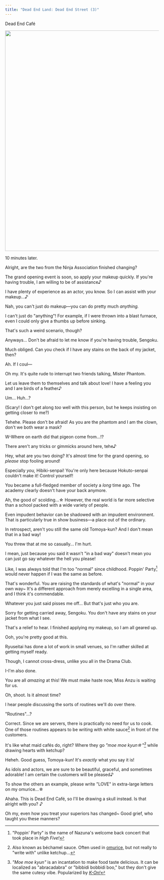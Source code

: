```yaml
---
title: "Dead End Land: Dead End Street (3)"
---
```


<Season s="Summer"/>

<Location>Dead End Café</Location>

<Image src="/img/tl/dead end land/3/1.jpg" layout="responsive" width="1560" height="720" quality="100" />

<Narration>10 minutes later.</Narration>

<Bubble character="Wataru">

Alright, are the two from the Ninja Association finished changing?

The grand opening event is soon, so apply your makeup quickly. If you're having trouble, I am willing to be of assistance♪

I have plenty of experience as an actor, you know. So I can assist with your makeup...♪

</Bubble>

<Bubble character="Tomoya">

Nah, you can't just do makeup—you can do pretty much _anything._

</Bubble>

<Bubble character="Wataru">

I can't just do "anything"! For example, if I were thrown into a blast furnace, even I could only give a thumbs up before sinking.

</Bubble>

<Bubble character="Tomoya">

That's such a weird scenario, though?

Anyways... Don't be afraid to let me know if you're having trouble, Sengoku.

</Bubble>

<Bubble character="Shinobu">

Much obliged. Can you check if I have any stains on the back of my jacket, then?

</Bubble>

<Bubble character="Mayoi">

Ah. If I coul—

</Bubble>

<Bubble character="Wataru">

Oh my. It's quite rude to interrupt two friends talking, Mister Phantom.

Let us leave them to themselves and talk about love! I have a feeling you and I are birds of a feather♪

</Bubble>

<Bubble character="Mayoi">

Um... Huh...?

<Thought>(Scary! I don't get along _too_ well with this person, but he keeps insisting on getting closer to me?)</Thought>

</Bubble>

<Bubble character="Wataru">

Tehehe. Please don't be afraid! As you are the phantom and I am the clown, don't we both wear a mask?

</Bubble>

<Bubble character="Mayoi">

W-Where on earth did that pigeon come from...!?

</Bubble>

<Bubble character="Wataru">

There aren't any tricks or gimmicks around here, tehe♪

</Bubble>

<Bubble character="Tomoya">

Hey, what are you two doing? It's almost time for the grand opening, so _please_ stop fooling around!

Especially _you,_ Hibiki-senpai! You're only here because Hokuto-senpai couldn't make it! Control yourself!

You became a full-fledged member of society a _long_ time ago. The academy clearly doesn't have your back anymore.

</Bubble>

<Bubble character="Wataru">

Ah, the good ol' scolding...☆ However, the real world is far more selective than a school packed with a wide variety of people.

Even impudent behavior can be shadowed with an impudent environment. That is particularly true in show business—a place out of the ordinary.

In retrospect, aren't you still the same old Tomoya-kun? And I don't mean that in a bad way!

</Bubble>

<Bubble character="Tomoya">

You threw that at me so casually... I'm hurt.

I mean, just because you said it wasn't "in a bad way" doesn't mean you can just go say whatever the hell you please!

Like, I was always told that I'm too "normal" since childhood. Poppin' Party[^1] would never happen if I was the same as before.

</Bubble>

<Bubble character="Wataru">

That's wonderful. You are raising the standards of what's "normal" in your own way\~ It's a different approach from merely excelling in a single area, and I think it's commendable.

</Bubble>

<Bubble character="Tomoya">

Whatever you just said pisses me off... But that's just who you are.

Sorry for getting carried away, Sengoku. You don't have any stains on your jacket from what I see.

</Bubble>

<Bubble character="Shinobu">

That's a relief to hear. I finished applying my makeup, so I am all geared up.

</Bubble>

<Bubble character="Tomoya">

Ooh, you're pretty good at this.

</Bubble>

<Bubble character="Shinobu">

Ryuseitai has done a lot of work in small venues, so I'm rather skilled at getting myself ready.

Though, I cannot cross-dress, unlike you all in the Drama Club.

</Bubble>

<Bubble character="Mayoi">

I-I'm also done.

</Bubble>

<Bubble character="Wataru">

You are all _amazing_ at this! We must make haste now, Miss Anzu is waiting for us.

</Bubble>

<Bubble character="Tomoya">

Oh, shoot. Is it almost time?

</Bubble>

<Bubble character="Wataru">

I hear people discussing the sorts of routines we'll do over there.

</Bubble>

<Bubble character="Shinobu">

"Routines"...?

</Bubble>

<Bubble character="Wataru">

Correct. Since we are servers, there is practically no need for us to cook. One of those routines appears to be writing with white sauce[^2] in front of the customers.

</Bubble>

<Bubble character="Tomoya">

It's like what maid cafés do, right? Where they go <i>"moe moe kyun☆"[^3]</i> while drawing hearts with ketchup?

</Bubble>

<Bubble character="Wataru">

Heheh. Good guess, Tomoya-kun! It's _exactly_ what you say it is!

As idols and actors, we are sure to be beautiful, graceful, and sometimes adorable! I am certain the customers will be pleased♪

To show the others an example, please write "LOVE" in extra-large letters on my omurice...☆

</Bubble>

<Bubble character="Tomoya">

Ahaha. This is Dead End Café, so I'll be drawing a skull instead. Is that alright with you? ♪

</Bubble>

<Bubble character="Wataru">

Oh my, even how you treat your superiors has changed\~ Good grief, who taught you these manners?

</Bubble>

[^1]: "Poppin' Party" is the name of Nazuna's welcome back concert that took place in _High Five!_
[^2]: Also known as béchamel sauce. Often used in [omurice](https://chefgohan.gnavi.co.jp/detail/4889), but not really to "write with" unlike ketchup...
[^3]: _"Moe moe kyun"_ is an incantation to make food taste delicious. It can be localized as "abracadabra" or "bibbidi bobbidi boo," but they don't give the same cutesy vibe. Popularized by <i>[K-On!](https://youtu.be/PQCuyAHGkUM)</i>
